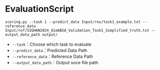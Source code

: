 # EvaluationScript

```
scoring.py --task 1 --predict_data Input/res/task1_example.txt --reference_data Input/ref/SIGHAN2024_dimABSA_Validation_Task1_Simplified_truth.txt --output_data_path output/
```

* `--task`：Choose which task to evaluate
* `--predict_data`：Predicted Data Path
* `--reference_data`：Reference Data Path
* `--output_data_path`：Output soce file path
